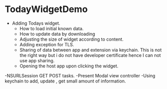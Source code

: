 # TodayWidgetDemo

- Adding Todays widget.
  - How to load initial known data.
  - How to update data by downloading
  - Adjusting the size of widget according to content.
  - Adding exception for TLS.
  - Sharing of data between app and extension via keychain. This is not the right way but i do not have developer certificate hence I can not use app sharing.
  - Opening the host app upon clicking the widget.
  
-NSURLSession GET POST tasks.
-Present Modal view controller
-Using keychain to add, update , get small amount of information.
